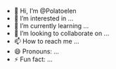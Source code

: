 - 👋 Hi, I’m @Polatoelen
- 👀 I’m interested in ...
- 🌱 I’m currently learning ...
- 💞️ I’m looking to collaborate on ...
- 📫 How to reach me ...
- 😄 Pronouns: ...
- ⚡ Fun fact: ...

<!---
Polatoelen/Polatoelen is a ✨ special ✨ repository because its `README.md` (this file) appears on your GitHub profile.
You can click the Preview link to take a look at your changes.
--->
